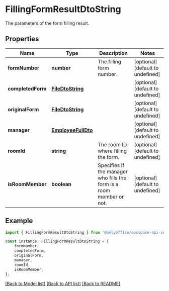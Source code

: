# FillingFormResultDtoString

The parameters of the form filling result.

## Properties

Name | Type | Description | Notes
------------ | ------------- | ------------- | -------------
**formNumber** | **number** | The filling form number. | [optional] [default to undefined]
**completedForm** | [**FileDtoString**](FileDtoString.md) |  | [optional] [default to undefined]
**originalForm** | [**FileDtoString**](FileDtoString.md) |  | [optional] [default to undefined]
**manager** | [**EmployeeFullDto**](EmployeeFullDto.md) |  | [optional] [default to undefined]
**roomId** | **string** | The room ID where filling the form. | [optional] [default to undefined]
**isRoomMember** | **boolean** | Specifies if the manager who fills the form is a room member or not. | [optional] [default to undefined]

## Example

```typescript
import { FillingFormResultDtoString } from '@onlyoffice/docspace-api-sdk';

const instance: FillingFormResultDtoString = {
    formNumber,
    completedForm,
    originalForm,
    manager,
    roomId,
    isRoomMember,
};
```

[[Back to Model list]](../README.md#documentation-for-models) [[Back to API list]](../README.md#documentation-for-api-endpoints) [[Back to README]](../README.md)
